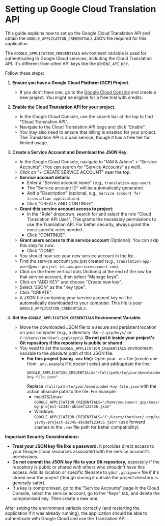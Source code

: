 # Setting up Google Cloud Translation API

This guide explains how to set up the Google Cloud Translation API and obtain the `GOOGLE_APPLICATION_CREDENTIALS` JSON file required for this application.

The `GOOGLE_APPLICATION_CREDENTIALS` environment variable is used for authenticating to Google Cloud services, including the Cloud Translation API. It's different from other API keys like the `GEMINI_API_KEY`.

Follow these steps:

1.  **Ensure you have a Google Cloud Platform (GCP) Project.**
    *   If you don't have one, go to the [Google Cloud Console](https://console.cloud.google.com/) and create a new project. You might be eligible for a free trial with credits.

2.  **Enable the Cloud Translation API for your project.**
    *   In the Google Cloud Console, use the search bar at the top to find "Cloud Translation API".
    *   Navigate to the Cloud Translation API page and click "Enable".
    *   You may also need to ensure that billing is enabled for your project. The Translation API is a paid service, though it has a free tier for limited usage.

3.  **Create a Service Account and Download the JSON Key.**
    *   In the Google Cloud Console, navigate to "IAM & Admin" > "Service Accounts". (You can search for "Service Accounts" as well).
    *   Click on "+ CREATE SERVICE ACCOUNT" near the top.
    *   **Service account details**:
        *   Enter a "Service account name" (e.g., `translation-app-user`).
        *   The "Service account ID" will be automatically generated.
        *   Add a "Description" (optional, e.g., `Service account for translation application`).
        *   Click "CREATE AND CONTINUE".
    *   **Grant this service account access to project**:
        *   In the "Role" dropdown, search for and select the role "Cloud Translation API User". This grants the necessary permissions to use the Translation API. For better security, always grant the most specific roles needed.
        *   Click "CONTINUE".
    *   **Grant users access to this service account** (Optional): You can skip this step for now.
        *   Click "DONE".
    *   You should now see your new service account in the list.
    *   Find the service account you just created (e.g., `translation-app-user@your-project-id.iam.gserviceaccount.com`).
    *   Click on the three vertical dots (Actions) at the end of the row for that service account, then select "Manage keys".
    *   Click on "ADD KEY" and choose "Create new key".
    *   Select "JSON" as the "Key type".
    *   Click "CREATE".
    *   A JSON file containing your service account key will be automatically downloaded to your computer. This file is your `GOOGLE_APPLICATION_CREDENTIALS`.

4.  **Set the `GOOGLE_APPLICATION_CREDENTIALS` Environment Variable.**
    *   Move the downloaded JSON file to a secure and persistent location on your computer (e.g., a directory like `~/.gcp/keys/` or `C:\Users\YourUser\.gcp\keys\`). **Do not put it inside your project's Git repository if the repository is public or shared.**
    *   You need to set the `GOOGLE_APPLICATION_CREDENTIALS` environment variable to the *absolute path* of this JSON file.
        *   **For this project (using `.env` file):**
            Open your `.env` file (create one from `.env.example` if it doesn't exist) and add/update the line:
            ```
            GOOGLE_APPLICATION_CREDENTIALS="/full/path/to/your/downloaded-key-file.json"
            ```
            Replace `/full/path/to/your/downloaded-key-file.json` with the actual absolute path to the file.
            For example:
            *   macOS/Linux: `GOOGLE_APPLICATION_CREDENTIALS="/home/youruser/.gcp/keys/my-project-12345-abcdef123456.json"`
            *   Windows: `GOOGLE_APPLICATION_CREDENTIALS="C:/Users/YourUser/.gcp/keys/my-project-12345-abcdef123456.json"` (use forward slashes in the `.env` file path for better compatibility).

**Important Security Considerations:**

*   **Treat your JSON key file like a password.** It provides direct access to your Google Cloud resources associated with the service account's permissions.
*   **Do not commit the JSON key file to your Git repository,** especially if the repository is public or shared with others who shouldn't have this access. Add its location or specific filename to your `.gitignore` file if it's stored near the project (though storing it outside the project directory is generally safer).
*   If a key is compromised, go to the "Service Accounts" page in the Cloud Console, select the service account, go to the "Keys" tab, and delete the compromised key. Then create a new one.

After setting the environment variable correctly (and restarting the application if it was already running), the application should be able to authenticate with Google Cloud and use the Translation API.
